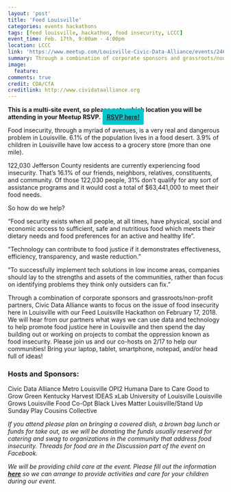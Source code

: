 ```yaml
---
layout: 'post'
title: 'Feed Louisville'
categories: events hackathons
tags: [feed louisville, hackathon, food insecurity, LCCC]
event_time: Feb. 17th, 9:00am - 4:00pm
location: LCCC
link: 'https://www.meetup.com/Louisville-Civic-Data-Alliance/events/246237565/'
summary: Through a combination of corporate sponsors and grassroots/non-profit partners, Civic Data Alliance wants to focus on the issue of food insecurity here in Louisville with our Feed Louisville Hackathon on February 17, 2018. We will hear from our partners what ways we can use data and technology to help promote food justice here in Louisville and then spend the day building out or working on projects to combat the oppression known as food insecurity. Please join us and our co-hosts on 2/17 to help our communities! Bring your laptop, tablet, smartphone, notepad, and/or head full of ideas!
image:
  feature:
comments: true
credit: CDA/CfA
creditlink: http://www.cividataalliance.org
---
```

__This is a multi-site event, so please note which location you will be attending in your Meetup RSVP.__ <a class="button" target="_blank" style="color: #2C2D30;font-weight: bold;border-radius: 3px; background: #00c9cf; padding: 10px;text-align:center; margin:0 auto;" alt="Register Here!" title="hackathon tickets" href="https://www.meetup.com/Louisville-Civic-Data-Alliance/events/247089007/">RSVP here!</a>

Food insecurity, through a myriad of avenues, is a very real and dangerous problem in Louisville. 6.1% of the population lives in a food desert. 3.9% of children in Louisville have low access to a grocery store (more than one mile).

122,030 Jefferson County residents are currently experiencing food insecurity. That’s 16.1% of our friends, neighbors, relatives, constituents, and community. Of those 122,030 people, 31% don’t qualify for any sort of assistance programs and it would cost a total of $63,441,000 to meet their food needs.

So how do we help?

“Food security exists when all people, at all times, have physical, social and economic access to sufficient, safe and nutritious food which meets their dietary needs and food preferences for an active and healthy life”.

“Technology can contribute to food justice if it demonstrates effectiveness, efficiency, transparency, and waste reduction.”

“To successfully implement tech solutions in low income areas, companies should lay to the strengths and assets of the communities, rather than focus on identifying problems they think only outsiders can fix.”

Through a combination of corporate sponsors and grassroots/non-profit partners, Civic Data Alliance wants to focus on the issue of food insecurity here in Louisville with our Feed Louisville Hackathon on February 17, 2018. We will hear from our partners what ways we can use data and technology to help promote food justice here in Louisville and then spend the day building out or working on projects to combat the oppression known as food insecurity. Please join us and our co-hosts on 2/17 to help our communities! Bring your laptop, tablet, smartphone, notepad, and/or head full of ideas!

### Hosts and Sponsors:
Civic Data Alliance
Metro Louisville OPI2
Humana
Dare to Care
Good to Grow Green
Kentucky Harvest
IDEAS xLab
University of Louisville
Louisville Grows
Louisville Food Co-Opt
Black Lives Matter Louisville/Stand Up Sunday
Play Cousins Collective


*If you attend please plan on bringing a covered dish, a brown bag lunch or funds for take out, as we will be donating the funds usually reserved for catering and swag to organizations in the community that address food insecurity. Threads for food are in the Discussion part of the event on Facebook.*

*We will be providing child care at the event. Please fill out the information [__here__](https://docs.google.com/forms/d/e/1FAIpQLSduH0Ky0ZJDDPEHR4zjccMgGVEysx5ayX6pYfPqdmYAJTUPzA/viewform) so we can arrange to provide activities and care for your children during our event.*
